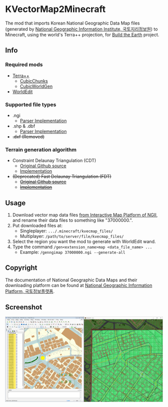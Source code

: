 # KVectorMap2Minecraft

The mod that imports Korean National Geographic Data Map files (generated by [National Geographic Information Institute, 국토지리정보원](https://www.ngii.go.kr/)) to Minecraft, using the world's Terra++ projection, for [Build the Earth](https://buildtheearth.net) project.

## Info
### Required mods
 * [Terra++](https://www.curseforge.com/minecraft/mc-mods/terraplusplus)
   * [CubicChunks](https://www.curseforge.com/minecraft/mc-mods/opencubicchunks)
   * [CubicWorldGen](https://www.curseforge.com/minecraft/mc-mods/cubicworldgen)
 * [WorldEdit](https://www.curseforge.com/minecraft/mc-mods/worldedit)

### Supported file types
 - .ngi
   * [Parser Implementation](src/main/java/com/mndk/ngiparser/NgiParser.java)
 - .shp & .dbf
   * [Parser Implementation](src/main/java/com/mndk/shapefile/ShpDbfDataIterator.java)
 - ~~.dxf (Removed)~~

### Terrain generation algorithm
 - Constraint Delaunay Triangulation (CDT)
   * [Original Github source](https://github.com/artem-ogre/CDT)
   * [Implementation](src/main/java/com/mndk/kvm2m/core/triangulator/cdt/ConstraintDelaunayTriangulator.java)
 - ~~(Deprecated) Fast Delaunay Triangulation (FDT)~~
   * ~~[Original Github source](https://github.com/mapbox/delaunator)~~
   * ~~[Implementation](src/main/java/com/mndk/kvm2m/core/triangulator/fdt/FastDelaunayTriangulator.java)~~

## Usage
1. Download vector map data files [from Interactive Map Platform of NGII](http://map.ngii.go.kr/ms/map/NlipMap.do), and rename their data files to something like "37000000.<extension>".
2. Put downloaded files at:
    * Singleplayer: `.../.minecraft/kvecmap_files/`
    * Multiplayer: `/path/to/server/file/kvecmap_files/`
3. Select the region you want the mod to generate with WorldEdit wand.
4. Type the command `/gen<extension_name>map <data_file_name> ...`
    * Example: `/genngimap 37000000.ngi --generate-all`

## Copyright
The documentation of National Geographic Data Maps and their downloading platform can be found at [National Geographic Information Platform, 국토정보플랫폼](http://map.ngii.go.kr/mn/mainPage.do).

## Screenshot

![Reference screenshot](docs/screenshot0.png)
